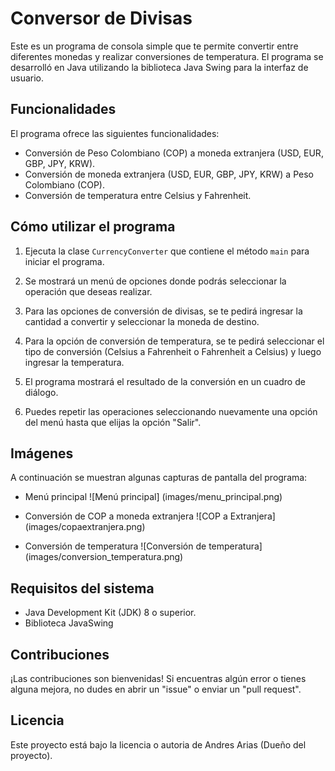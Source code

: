 # Conversor de Divisas

Este es un programa de consola simple que te permite convertir entre diferentes monedas y realizar conversiones de temperatura. El programa se desarrolló en Java utilizando la biblioteca Java Swing para la interfaz de usuario.

## Funcionalidades

El programa ofrece las siguientes funcionalidades:

- Conversión de Peso Colombiano (COP) a moneda extranjera (USD, EUR, GBP, JPY, KRW).
- Conversión de moneda extranjera (USD, EUR, GBP, JPY, KRW) a Peso Colombiano (COP).
- Conversión de temperatura entre Celsius y Fahrenheit.

## Cómo utilizar el programa

1. Ejecuta la clase `CurrencyConverter` que contiene el método `main` para iniciar el programa.

2. Se mostrará un menú de opciones donde podrás seleccionar la operación que deseas realizar.

3. Para las opciones de conversión de divisas, se te pedirá ingresar la cantidad a convertir y seleccionar la moneda de destino.

4. Para la opción de conversión de temperatura, se te pedirá seleccionar el tipo de conversión (Celsius a Fahrenheit o Fahrenheit a Celsius) y luego ingresar la temperatura.

5. El programa mostrará el resultado de la conversión en un cuadro de diálogo.

6. Puedes repetir las operaciones seleccionando nuevamente una opción del menú hasta que elijas la opción "Salir".

## Imágenes

A continuación se muestran algunas capturas de pantalla del programa:

- Menú principal
![Menú principal]  (images/menu_principal.png)

- Conversión de COP a moneda extranjera
![COP a Extranjera]  (images/copaextranjera.png)

- Conversión de temperatura
![Conversión de temperatura]  (images/conversion_temperatura.png)

## Requisitos del sistema

- Java Development Kit (JDK) 8 o superior.
- Biblioteca JavaSwing

## Contribuciones

¡Las contribuciones son bienvenidas! Si encuentras algún error o tienes alguna mejora, no dudes en abrir un "issue" o enviar un "pull request".

## Licencia

Este proyecto está bajo la licencia o autoria de Andres Arias (Dueño del proyecto).
